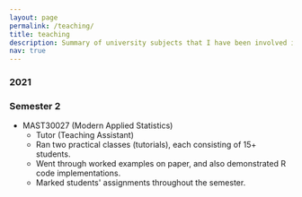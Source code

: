 ```yaml
---
layout: page
permalink: /teaching/
title: teaching
description: Summary of university subjects that I have been involved in teaching with.
nav: true
---
```


### 2021
### Semester 2
- MAST30027 (Modern Applied Statistics)
    - Tutor (Teaching Assistant)
    - Ran two practical classes (tutorials), each consisting of 15+ students.
    - Went through worked examples on paper, and also demonstrated R code implementations.
    - Marked students' assignments throughout the semester. 

